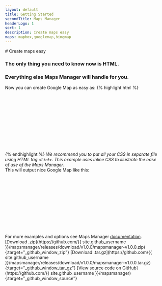 ```yaml
---
layout: default
title: Getting Started
secondTitle: Maps Manager
headerLogo: 1
sort: 1
description: Create maps easy
maps: mapbox,googlemap,bingmap
---
```


<div class="pph center-text" markdown="1">
# Create maps easy

### The only thing you need to know now is HTML.

### Everything else Maps Manager will handle for you.
</div>

<div class="pph">
  Now you can create Google Map as easy as:
{% highlight html %}
<div data-mapsmanager="googlemap" style="height:200px"></div>
<!-- include once // -->
<script src="/path/to/jquery.min.js"></script>
<script src="/path/to/mapsmanager.min.js"></script>
<!-- // include once -->
{% endhighlight %}
  <i>We recommend you to put all your CSS in separate file using HTML tag <code>&lt;link&gt;</code>. This example uses inline CSS to illustrate the ease of use of the Maps Manager.</i>
</div>

<div class="pph">
This will output nice Google Map like this:
<div data-mapsmanager="googlemap" style="height:200px"></div>
</div>

<div class="pph center-text">
For more examples and options see Maps Manager <a href="{{ site.url }}/documentation/">documentation</a>.
</div>

<div class="center-text github-btns" markdown="1">
  [Download .zip](https://github.com/{{ site.github_username }}/mapsmanager/releases/download/v1.0.0/mapsmanager-v1.0.0.zip){:target="_github_window_zip"}
  [Download .tar.gz](https://github.com/{{ site.github_username }}/mapsmanager/releases/download/v1.0.0/mapsmanager-v1.0.0.tar.gz){:target="_github_window_tar_gz"}
  [View source code on GitHub](https://github.com/{{ site.github_username }}/mapsmanager){:target="_github_window_source"}
</div>
